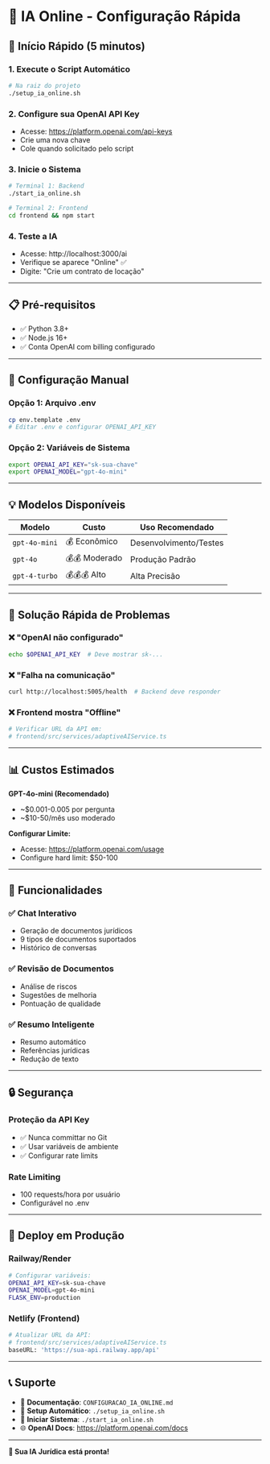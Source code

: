 # 🤖 IA Online - Configuração Rápida

## 🚀 Início Rápido (5 minutos)

### 1. Execute o Script Automático
```bash
# Na raiz do projeto
./setup_ia_online.sh
```

### 2. Configure sua OpenAI API Key
- Acesse: https://platform.openai.com/api-keys
- Crie uma nova chave
- Cole quando solicitado pelo script

### 3. Inicie o Sistema
```bash
# Terminal 1: Backend
./start_ia_online.sh

# Terminal 2: Frontend  
cd frontend && npm start
```

### 4. Teste a IA
- Acesse: http://localhost:3000/ai
- Verifique se aparece "Online" ✅
- Digite: "Crie um contrato de locação"

---

## 📋 Pré-requisitos

- ✅ Python 3.8+
- ✅ Node.js 16+
- ✅ Conta OpenAI com billing configurado

---

## 🔧 Configuração Manual

### Opção 1: Arquivo .env
```bash
cp env.template .env
# Editar .env e configurar OPENAI_API_KEY
```

### Opção 2: Variáveis de Sistema
```bash
export OPENAI_API_KEY="sk-sua-chave"
export OPENAI_MODEL="gpt-4o-mini"
```

---

## 💡 Modelos Disponíveis

| Modelo | Custo | Uso Recomendado |
|--------|-------|-----------------|
| `gpt-4o-mini` | 💰 Econômico | Desenvolvimento/Testes |
| `gpt-4o` | 💰💰 Moderado | Produção Padrão |
| `gpt-4-turbo` | 💰💰💰 Alto | Alta Precisão |

---

## 🚨 Solução Rápida de Problemas

### ❌ "OpenAI não configurado"
```bash
echo $OPENAI_API_KEY  # Deve mostrar sk-...
```

### ❌ "Falha na comunicação"
```bash
curl http://localhost:5005/health  # Backend deve responder
```

### ❌ Frontend mostra "Offline"
```bash
# Verificar URL da API em:
# frontend/src/services/adaptiveAIService.ts
```

---

## 📊 Custos Estimados

**GPT-4o-mini (Recomendado)**
- ~$0.001-0.005 por pergunta
- ~$10-50/mês uso moderado

**Configurar Limite:**
- Acesse: https://platform.openai.com/usage
- Configure hard limit: $50-100

---

## 🎯 Funcionalidades

### ✅ Chat Interativo
- Geração de documentos jurídicos
- 9 tipos de documentos suportados
- Histórico de conversas

### ✅ Revisão de Documentos  
- Análise de riscos
- Sugestões de melhoria
- Pontuação de qualidade

### ✅ Resumo Inteligente
- Resumo automático
- Referências jurídicas
- Redução de texto

---

## 🔒 Segurança

### Proteção da API Key
- ✅ Nunca committar no Git
- ✅ Usar variáveis de ambiente
- ✅ Configurar rate limits

### Rate Limiting
- 100 requests/hora por usuário
- Configurável no .env

---

## 📱 Deploy em Produção

### Railway/Render
```bash
# Configurar variáveis:
OPENAI_API_KEY=sk-sua-chave
OPENAI_MODEL=gpt-4o-mini
FLASK_ENV=production
```

### Netlify (Frontend)
```bash
# Atualizar URL da API:
# frontend/src/services/adaptiveAIService.ts
baseURL: 'https://sua-api.railway.app/api'
```

---

## 📞 Suporte

- 📖 **Documentação**: `CONFIGURACAO_IA_ONLINE.md`
- 🔧 **Setup Automático**: `./setup_ia_online.sh`
- 🚀 **Iniciar Sistema**: `./start_ia_online.sh`
- 🌐 **OpenAI Docs**: https://platform.openai.com/docs

---

**🎉 Sua IA Jurídica está pronta!** 